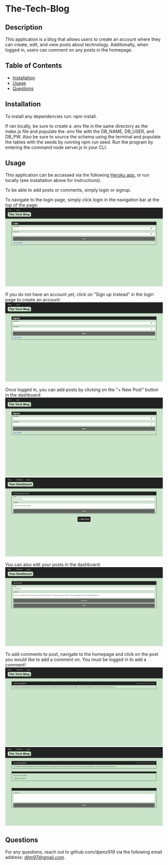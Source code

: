 # The-Tech-Blog

## Description
This application is a blog that allows users to create an account where they can create, edit, and view posts about technology. Additionally, when logged in, users can comment on any posts in the homepage.

## Table of Contents
  * [Installation](#installation)
  * [Usage](#usage)
  * [Questions](#questions)

## Installation
To install any dependencies run: npm install. 

If ran locally, be sure to create a .env file in the same directory as the index.js file and populate the .env file with the DB_NAME, DB_USER, and DB_PW. Also be sure to source the schema using the terminal and populate the tables with the seeds by running npm run seed. Run the program by entering the command node server.js in your CLI.

## Usage
This application can be accessed via the following [Heroku app.](https://fast-coast-84513.herokuapp.com/) or run locally (see installation above for instructions).

To be able to add posts or comments, simply login or signup.

To navigate to the login page, simply click login in the navigation bar at the top of the page: 
![Screenshot of Login Page](public/images/login.png)

If you do not have an account yet, click on "Sign up instead" in the login page to create an account:
![Screenshot of Signup Page](public/images/signup.png)

Once logged in, you can add posts by clicking on the "+ New Post" button in the dashboard:
![Screenshot of Dashboard](public/images/signup.png)
![Screenshot of Add Post](public/images/add-post.png)

You can also edit your posts in the dashboard:
![Screenshot of Edit Post](public/images/edit-post.png)

To add comments to post, navigate to the homepage and click on the post you would like to add a comment on. You must be logged in to add a comment!
![Screenshot of Homepage](public/images/home-screenshot.png)
![Screenshot of Add Comment](public/images/add-comment.png)

## Questions
For any questions, reach out to github.com/djamz919 via the following email address: djtm97@gmail.com.